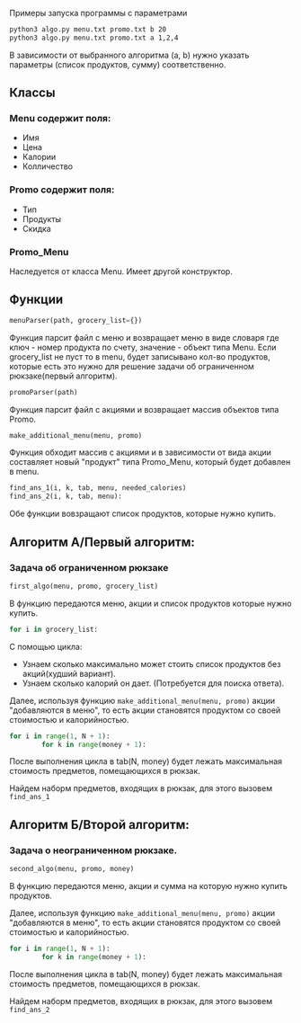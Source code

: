 Примеры запуска программы с параметрами

```bash
python3 algo.py menu.txt promo.txt b 20 
python3 algo.py menu.txt promo.txt a 1,2,4
```

В зависимости от выбранного алгоритма (a, b) нужно указать параметры (список продуктов, сумму) соответственно. 

## Классы
### Menu содержит поля:
- Имя
- Цена
- Калории
- Колличество


### Promo содержит поля:
- Тип
- Продукты
- Скидка

### Promo_Menu 
Наследуется от класса Menu. Имеет другой конструктор.

## Функции 


```python
menuParser(path, grocery_list={})
```
Функция парсит файл с меню и возвращает меню в виде словаря где ключ - номер продукта по счету, значение - объект типа Menu. 
Если grocery_list не пуст то в menu, будет записывано кол-во продуктов, которые есть это нужно для решение задачи об ограниченном рюкзаке(первый алгоритм).


```python
promoParser(path)
```
Функция парсит файл с акциями и возвращает массив объектов типа Promo.

 
```python
make_additional_menu(menu, promo)
``` 
Функция обходит массив с акциями и в зависимости от вида акции составляет новый "продукт" типа Promo_Menu, который будет добавлен в menu.

```python
find_ans_1(i, k, tab, menu, needed_calories)
find_ans_2(i, k, tab, menu):
```
Обе функции вовзращают список продуктов, которые нужно купить.

## Алгоритм A/Первый алгоритм:

### Задача об ограниченном рюкзаке


```python
first_algo(menu, promo, grocery_list)
```
В функцию передаются меню, акции и список продуктов которые нужно купить.

```python
for i in grocery_list:
```
С помощью цикла:
- Узнаем сколько максимально может стоить список продуктов без акций(худший вариант).
- Узнаем сколько калорий он дает. (Потребуется для поиска ответа).


Далее, используя функцию ```make_additional_menu(menu, promo)```  акции "добавляются в меню", то есть акции становятся продуктом со своей стоимостью и калорийностью. 

```python
for i in range(1, N + 1):
        for k in range(money + 1):
```
После выполнения цикла в tab(N, money) будет лежать максимальная стоимость предметов, помещающихся в рюкзак.

Найдем наборм предметов, входящих в рюкзак, для этого вызовем ```find_ans_1```


## Алгоритм Б/Второй алгоритм:

### Задача о неограниченном рюкзаке.

```python
second_algo(menu, promo, money)
```
В функцию передаются меню, акции и сумма на которую нужно купить продуктов.

Далее, используя функцию ```make_additional_menu(menu, promo)```  акции "добавляются в меню", то есть акции становятся продуктом со своей стоимостью и калорийностью.

```python
for i in range(1, N + 1):
        for k in range(money + 1):
```
После выполнения цикла в tab(N, money) будет лежать максимальная стоимость предметов, помещающихся в рюкзак.

Найдем наборм предметов, входящих в рюкзак, для этого вызовем ```find_ans_2```




